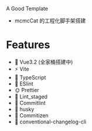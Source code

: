 A Good Template <br/>

- mcmcCat 的工程化脚手架搭建

# Features

- 👑 Vue3.2 (全家桶搭建中)
- ⚡️ Vite
- 💎 TypeScript
- 🚥 ESlint
- 🌞 Prettier
- 🎁 Lint_staged
- 🚨 Commitlint
- 🎷 husky
- 🔨 Commitizen
- 📝 conventional-changelog-cli
